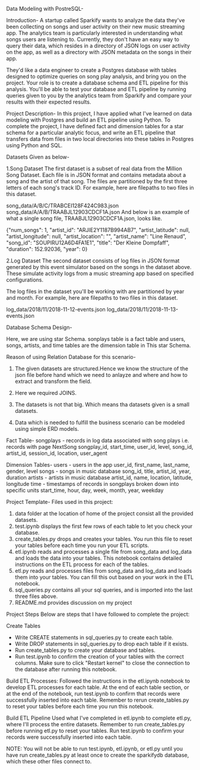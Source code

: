 Data Modeling with PostreSQL-

Introduction-
A startup called Sparkify wants to analyze the data they've been collecting on songs and user activity on their new music streaming app. The analytics team is particularly interested in understanding what songs users are listening to. Currently, they don't have an easy way to query their data, which resides in a directory of JSON logs on user activity on the app, as well as a directory with JSON metadata on the songs in their app.

They'd like a data engineer to create a Postgres database with tables designed to optimize queries on song play analysis, and bring you on the project. Your role is to create a database schema and ETL pipeline for this analysis. You'll be able to test your database and ETL pipeline by running queries given to you by the analytics team from Sparkify and compare your results with their expected results.

Project Description-
In this project, I have applied what I've learned on data modeling with Postgres and build an ETL pipeline using Python. To complete the project, I have defined fact and dimension tables for a star schema for a particular analytic focus, and write an ETL pipeline that transfers data from files in two local directories into these tables in Postgres using Python and SQL.

Datasets Given as below-

1.Song Dataset
The first dataset is a subset of real data from the Million Song Dataset. Each file is in JSON format and contains metadata about a song and the artist of that song. The files are partitioned by the first three letters of each song's track ID. For example, here are filepaths to two files in this dataset.

song_data/A/B/C/TRABCEI128F424C983.json
song_data/A/A/B/TRAABJL12903CDCF1A.json
And below is an example of what a single song file, TRAABJL12903CDCF1A.json, looks like.

{"num_songs": 1, "artist_id": "ARJIE2Y1187B994AB7", "artist_latitude": null, "artist_longitude": null, "artist_location": "", "artist_name": "Line Renaud", "song_id": "SOUPIRU12A6D4FA1E1", "title": "Der Kleine Dompfaff", "duration": 152.92036, "year": 0}

2.Log Dataset
The second dataset consists of log files in JSON format generated by this event simulator based on the songs in the dataset above. These simulate activity logs from a music streaming app based on specified configurations.

The log files in the dataset you'll be working with are partitioned by year and month. For example, here are filepaths to two files in this dataset.

log_data/2018/11/2018-11-12-events.json
log_data/2018/11/2018-11-13-events.json

Database Schema Design-

Here, we are using star Schema. sonplays table is a fact table and users, songs, artists, and time tables are the dimension table in This star Schema.

Reason of using Relation Database for this scenario-

1. The given datasets are structured.Hence we know the structure of the json file before hand which we need to anlayze and where and how to extract and transform the field.

2. Here we required JOINS.

3. The datasets is not that big. Which means tha datasets given is a small datasets.

4. Data which is needed to fulfill the business scenario can be modeled using simple ERD models.

Fact Table-
songplays - records in log data associated with song plays i.e. records with page NextSong
songplay_id, start_time, user_id, level, song_id, artist_id, session_id, location, user_agent

Dimension Tables-
users - users in the app
user_id, first_name, last_name, gender, level
songs - songs in music database
song_id, title, artist_id, year, duration
artists - artists in music database
artist_id, name, location, latitude, longitude
time - timestamps of records in songplays broken down into specific units
start_time, hour, day, week, month, year, weekday


Project Template-
Files used in this project:
1. data folder at the location of home of the project consist all the provided datasets.
2. test.ipynb displays the first few rows of each table to let you check your database.
3. create_tables.py drops and creates your tables. You run this file to reset your tables before each time you run your ETL scripts.
4. etl.ipynb reads and processes a single file from song_data and log_data and loads the data into your tables. This notebook contains detailed instructions on the ETL process for each of the tables.
5. etl.py reads and processes files from song_data and log_data and loads them into your tables. You can fill this out based on your work in the ETL notebook.
6. sql_queries.py contains all your sql queries, and is imported into the last three files above.
7. README.md provides discussion on my project

Project Steps
Below are steps that I have followed to complete the project:

Create Tables
- Write CREATE statements in sql_queries.py to create each table.
- Write DROP statements in sql_queries.py to drop each table if it exists.
- Run create_tables.py to create your database and tables.
- Run test.ipynb to confirm the creation of your tables with the correct columns. Make sure to click "Restart kernel" to close the connection to the database after running this notebook.

Build ETL Processes:
Followed the instructions in the etl.ipynb notebook to develop ETL processes for each table. At the end of each table section, or at the end of the notebook, run test.ipynb to confirm that records were successfully inserted into each table. Remember to rerun create_tables.py to reset your tables before each time you run this notebook.

Build ETL Pipeline
Used what I've completed in etl.ipynb to complete etl.py, where I'll process the entire datasets. Remember to run create_tables.py before running etl.py to reset your tables. Run test.ipynb to confirm your records were successfully inserted into each table.

NOTE: You will not be able to run test.ipynb, etl.ipynb, or etl.py until you have run create_tables.py at least once to create the sparkifydb database, which these other files connect to.



